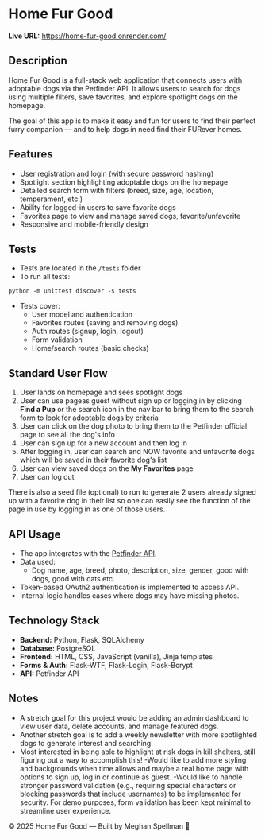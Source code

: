 # Home Fur Good

**Live URL:** https://home-fur-good.onrender.com/

## Description

Home Fur Good is a full-stack web application that connects users with adoptable dogs via the Petfinder API. It allows users to search for dogs using multiple filters, save favorites, and explore spotlight dogs on the homepage.

The goal of this app is to make it easy and fun for users to find their perfect furry companion — and to help dogs in need find their FURever homes.

## Features

- User registration and login (with secure password hashing)
- Spotlight section highlighting adoptable dogs on the homepage
- Detailed search form with filters (breed, size, age, location, temperament, etc.)
- Ability for logged-in users to save favorite dogs
- Favorites page to view and manage saved dogs, favorite/unfavorite
- Responsive and mobile-friendly design

## Tests

- Tests are located in the `/tests` folder
- To run all tests:

```terminal
python -m unittest discover -s tests
```

- Tests cover:
  - User model and authentication
  - Favorites routes (saving and removing dogs)
  - Auth routes (signup, login, logout)
  - Form validation
  - Home/search routes (basic checks)

## Standard User Flow

1. User lands on homepage and sees spotlight dogs
2. User can use pageas guest without sign up or logging in by clicking **Find a Pup** or the search icon in the nav bar to bring them to the search form to look for adoptable dogs by criteria
3. User can click on the dog photo to bring them to the Petfinder official page to see all the dog's info
4. User can sign up for a new account and then log in
5. After logging in, user can search and NOW favorite and unfavorite dogs which will be saved in their favorite dog's list
6. User can view saved dogs on the **My Favorites** page
7. User can log out

There is also a seed file (optional) to run to generate 2 users already signed up with a favorite dog in their list so one can easily see the function of the page in use by logging in as one of those users.

## API Usage

- The app integrates with the [Petfinder API](https://www.petfinder.com/developers/v2/docs/).
- Data used:
  - Dog name, age, breed, photo, description, size, gender, good with dogs, good with cats etc.
- Token-based OAuth2 authentication is implemented to access API.
- Internal logic handles cases where dogs may have missing photos.

## Technology Stack

- **Backend:** Python, Flask, SQLAlchemy
- **Database:** PostgreSQL
- **Frontend:** HTML, CSS, JavaScript (vanilla), Jinja templates
- **Forms & Auth:** Flask-WTF, Flask-Login, Flask-Bcrypt
- **API:** Petfinder API

## Notes

- A stretch goal for this project would be adding an admin dashboard to view user data, delete accounts, and manage featured dogs.
- Another stretch goal is to add a weekly newsletter with more spotlighted dogs to generate interest and searching. 
- Most interested in being able to highlight at risk dogs in kill shelters, still figuring out a way to accomplish this! 
-Would like to add more styling and backgrounds when time allows and maybe a real home page with options to sign up, log in or continue as guest.
-Would like to handle stronger password validation (e.g., requiring special characters or blocking passwords that include usernames) to be implemented for security. For demo purposes, form validation has been kept minimal to streamline user experience.


© 2025 Home Fur Good — Built by Meghan Spellman 🐾
